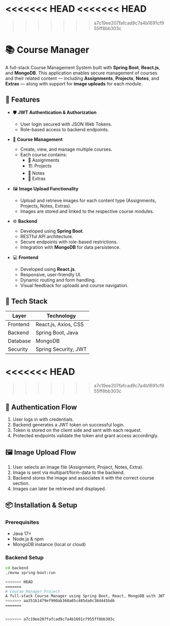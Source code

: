 <<<<<<< HEAD
<<<<<<< HEAD
=======
>>>>>>> a7c19ee207fafcad9c7a4b1691cf955ff8bb303c
# 📚 Course Manager

A full-stack Course Management System built with **Spring Boot**, **React.js**, and **MongoDB**. This application enables secure management of courses and their related content — including **Assignments**, **Projects**, **Notes**, and **Extras** — along with support for **image uploads** for each module.

## 🚀 Features

- 🛡️ **JWT Authentication & Authorization**
  - User login secured with JSON Web Tokens.
  - Role-based access to backend endpoints.

- 📘 **Course Management**
  - Create, view, and manage multiple courses.
  - Each course contains:
    - 📂 Assignments
    - 🏗️ Projects
    - 📝 Notes
    - 🎁 Extras

- 🖼️ **Image Upload Functionality**
  - Upload and retrieve images for each content type (Assignments, Projects, Notes, Extras).
  - Images are stored and linked to the respective course modules.

- ⚙️ **Backend**
  - Developed using **Spring Boot**.
  - RESTful API architecture.
  - Secure endpoints with role-based restrictions.
  - Integration with **MongoDB** for data persistence.

- 💻 **Frontend**
  - Developed using **React.js**.
  - Responsive, user-friendly UI.
  - Dynamic routing and form handling.
  - Visual feedback for uploads and course navigation.

## 🧩 Tech Stack

| Layer        | Technology             |
|--------------|------------------------|
| Frontend     | React.js, Axios, CSS   |
| Backend      | Spring Boot, Java      |
| Database     | MongoDB                |
| Security     | Spring Security, JWT   |

<<<<<<< HEAD
=======

>>>>>>> a7c19ee207fafcad9c7a4b1691cf955ff8bb303c
## 🔐 Authentication Flow

1. User logs in with credentials.
2. Backend generates a JWT token on successful login.
3. Token is stored on the client side and sent with each request.
4. Protected endpoints validate the token and grant access accordingly.

## 🖼️ Image Upload Flow

1. User selects an image file (Assignment, Project, Notes, Extra).
2. Image is sent via multipart/form-data to the backend.
3. Backend stores the image and associates it with the correct course section.
4. Images can later be retrieved and displayed.

## 📦 Installation & Setup

### Prerequisites
- Java 17+
- Node.js & npm
- MongoDB instance (local or cloud)

### Backend Setup

```bash
cd backend
./mvnw spring-boot:run

<<<<<<< HEAD
=======
# Course_Manager_Project
A full-stack Course Manager using Spring Boot, React, MongoDB with JWT Authentication
>>>>>>> aa351b1479ef990ab360a05c485da0c38d445bd6
=======


>>>>>>> a7c19ee207fafcad9c7a4b1691cf955ff8bb303c
